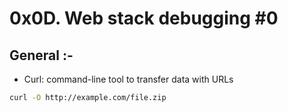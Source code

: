 #  0x0D. Web stack debugging #0 

## General :-
- Curl: command-line tool to transfer data with URLs
```bash
curl -O http://example.com/file.zip 

```

